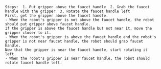 
    Steps:  1. Put gripper above the faucet handle  2. Grab the faucet handle with the gripper  3. Rotate the faucet handle left
    First, get the gripper above the faucet handle.
    - When the robot's gripper is not above the faucet handle, the robot should put gripper above faucet handle.
    If the gripper is above the faucet handle but not near it, move the gripper closer to it.
    - When the robot's gripper is above the faucet handle and the robot's gripper is not near faucet handle, the robot should grab faucet handle.
    Now that the gripper is near the faucet handle, start rotating it left.
    - When the robot's gripper is near faucet handle, the robot should rotate faucet handle left.